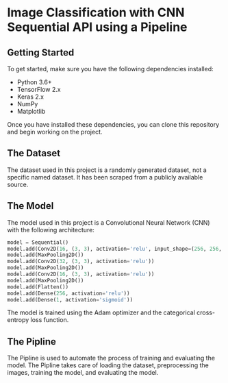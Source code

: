 # Image Classification with CNN Sequential API using a Pipeline

## Getting Started

To get started, make sure you have the following dependencies installed:

- Python 3.6+
- TensorFlow 2.x
- Keras 2.x
- NumPy
- Matplotlib

Once you have installed these dependencies, you can clone this repository and begin working on the project.

## The Dataset

The dataset used in this project is a randomly generated dataset, not a specific named dataset. It has been scraped from a publicly available source.

## The Model

The model used in this project is a Convolutional Neural Network (CNN) with the following architecture:

```python
model = Sequential()
model.add(Conv2D(16, (3, 3), activation='relu', input_shape=(256, 256, 3)))
model.add(MaxPooling2D())
model.add(Conv2D(32, (3, 3), activation='relu'))
model.add(MaxPooling2D())
model.add(Conv2D(16, (3, 3), activation='relu'))
model.add(MaxPooling2D())
model.add(Flatten())
model.add(Dense(256, activation='relu'))
model.add(Dense(1, activation='sigmoid'))
```

The model is trained using the Adam optimizer and the categorical cross-entropy loss function.

## The Pipline
The Pipline is used to automate the process of training and evaluating the model. The Pipline takes care of loading the dataset, preprocessing the images, training the model, and evaluating the model.
